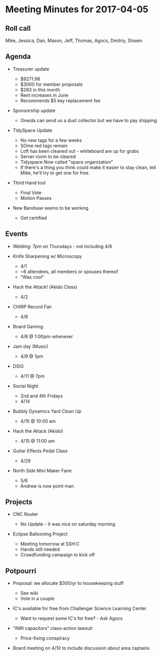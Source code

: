 Meeting Minutes for 2017-04-05
==============================

Roll call
---------
Mike, Jessica, Dan, Mason, Jeff, Thomas, Agocs, Dmitriy, Shawn

Agenda
------
- Treasurer update
  - $9271.98
  - $3000 for member proposals
  - $283 in this month
  - Rent increases in June
  - Recommends $5 key replacement fee

- Sponsorship update
  - Oneida can send us a dust collector but we have to pay shipping

- TidySpace Update
  - No new tags for a few weeks
  - SOme red tags remain
  - Loft has been cleaned out - whiteboard are up for grabs
  - Server room to be cleared
  - Tidyspace Now called "space organization"
  - If there's a thing you think could make it easier to stay clean, tell Mike, he'll try to get one for free.

- Third Hand tool
  - Final Vote
  - Motion Passes
 
 
- New Bandsaw seems to be working
  - Get certified

Events
------
- Welding: 7pm on Thursdays - not including 4/6

- Knife Sharpening w/ Microscopy
  - 4/1
  - ~6 attendees, all members or spouses thereof
  - "Was cool"

- Hack the Attack! (Akido Class)
  - 4/2

- CHIRP Record Fair
  - 4/8

- Board Gaming
  - 4/8 @ 1:00pm-whenever

- Jam day (Music)
  - 4/9 @ 1pm

- DSIG
  - 4/11 @ 7pm 

- Social Night
  - 2nd and 4th Fridays
  - 4/14

- Bubbly Dynamics Yard Clean Up
  - 4/15 @ 10:00 am

- Hack the Attack (Akido)
  - 4/15 @ 11:00 am

- Guitar Effects Pedal Class
  - 4/29
 
- North Side Mini Maker Faire
  - 5/6
  - Andrew is now point man

 

Projects
--------
- CNC Router
  - No Update - It was nice on saturday morning

- Eclipse Ballooning Project
  - Meeting tomorrow at SSH:C
  - Hands still needed
  - Crowdfunding campaign to kick off

 
Potpourri
---------
- Proposal: we allocate $300/yr to housekeeping stuff
  - See wiki
  - Vote in a couple


- IC's available for free from Challenger Science Learning Center
  - Want to request some IC's for free?  - Ask Agocs

- "INRI capacitors" class-action lawsuit
  - Price-fixing conspiracy

- Board meeting on 4/10 to include discussion about area captains